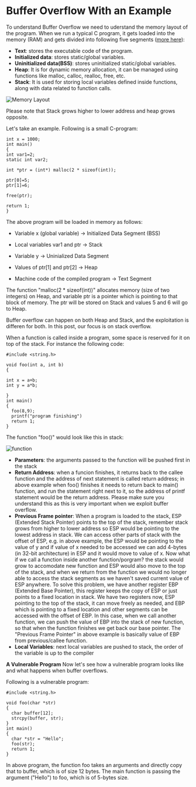 # Buffer Overflow With an Example

To understand Buffer Overflow we need to uderstand the memory layout of the program. When we run a typical C program, it gets loaded into the memory (RAM) and gets divided into following five segments ([more here](http://www.cis.syr.edu/~wedu/seed/Book/book_sample_buffer.pdf)):

- **Text**: stores the executable code of the program.
- **Initialized data**: stores static/global variables. 
- **Uninitialized data(BSS)**: stores uninitialized static/global variables. 
- **Heap**: It is for dynamic memory allocation, it can be managed using functions like malloc, calloc, realloc, free, etc.
- **Stack**: It is used for storing local variables defined inside functions, along with data related to function calls.

![Memory Layout](https://github.com/azizahsan/Buffer-Overflow/blob/master/layout.png?raw=true)

Please note that Stack grows higher to lower address and heap grows opposite. 

Let's take an example. Following is a small C-program:

```
int x = 1000;
int main()
{
int var1=2;
static int var2;

int *ptr = (int*) malloc(2 * sizeof(int));

ptr[0]=5;
ptr[1]=6;

free(ptr);

return 1;
}
```

The above program will be loaded in memory as follows:

- Variable x (global variable) -> Initialized Data Segment (BSS)

- Local variables var1 and ptr  -> Stack

- Variable y -> Uninialized Data Segment

- Values of ptr[1] and ptr[2] -> Heap

- Machine code of the compiled program -> Text Segment


The function "malloc(2 * sizeof(int))" allocates memory (size of two integers) on Heap, and variable ptr is a pointer which is pointing to that block of memory. The ptr will be stored on Stack and values 5 and 6 will go to Heap.

Buffer overflow can happen on both Heap and Stack, and the exploitation is differen for both. In this post, our focus is on stack overflow. 

When a function is called inside a program, some space is reserved for it on top of the stack. For instance the following code:


```
#include <string.h>

void foo(int a, int b)
{

int x = a+b;
int y = a*b;

}
int main()
{
  foo(8,9);
  printf("program finishing")
  return 1;
}

```

The function "foo()" would look like this in stack:

![function](https://github.com/azizahsan/Buffer-Overflow/blob/master/function.png?raw=true)
 
- **Parameters**: the arguments passed to the function will be pushed first in the stack
- **Return Address**: when a funcion finishes, it returns back to the callee function and the address of next statement is called return address; in above example when foo() finishes it needs to return back to main() function, and run the statement right next to it, so the address of printf statement would be the return address. Please make sure you understand this as this is very important when we exploit buffer overflow.
- **Previous Frame pointer**: When a program is loaded to the stack, ESP (Extended Stack Pointer) points to the top of the stack, remember stack grows from higher to lower address so ESP would be pointing to the lowest address in stack. We can access other parts of stack with the offset of ESP, e.g. in above example, the ESP would be pointing to the value of y and if value of x needed to be accessed we can add 4-bytes (in 32-bit architecture) in ESP and it would move to value of x. Now what if we call a function inside another function/porgram? the stack would grow to accomodate new function and ESP would also move to the top of the stack, and when we return from the function we would no longer able to access the stack segments as we haven't saved current value of ESP anywhere. To solve this problem, we have another register EBP (Extended Base Pointer), this register keeps the copy of ESP or just points to a fixed location in stack. We have two registers now, ESP pointing to the top of the stack, it can move freely as needed, and EBP which is pointing to a fixed location and other segments can be accessed with the offset of EBP. In this case, when we call another function, we can push the value of EBP into the stack of new function, so that when the function finishes we get back our base pointer. The "Previous Frame Pointer" in above example is basically value of EBP from previous/callee function. 
- **Local Variables**: next local variables are pushed to stack, the order of the variable is up to the compiler


**A Vulnerable Program**
Now let's see how a vulnerable program looks like and what happens when buffer overflows. 

Following is a vulnerable program:

```
#include <string.h>

void foo(char *str)
{
  char buffer[12];
  strcpy(buffer, str);
}
int main()
{
  char *str = "Hello";
  foo(str);
  return 1;
}
```

In above program, the function foo takes an arguments and directly copy that to buffer, which is of size 12 bytes. The main function is passing the argument ("Hello") to foo, which is of 5-bytes size.

